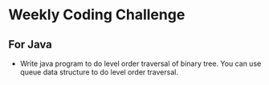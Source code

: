 # Weekly Coding Challenge

## For Java

* Write java program to do level order traversal of binary tree. You can use queue data structure to do level order traversal.
